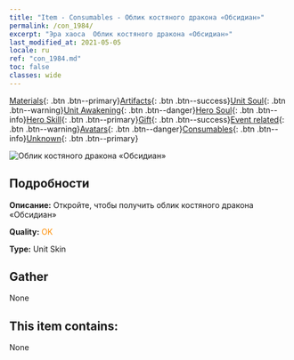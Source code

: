 ```yaml
---
title: "Item - Consumables - Облик костяного дракона «Обсидиан»"
permalink: /con_1984/
excerpt: "Эра хаоса  Облик костяного дракона «Обсидиан»"
last_modified_at: 2021-05-05
locale: ru
ref: "con_1984.md"
toc: false
classes: wide
---
```

 [Materials](/ItemsRU/){: .btn .btn--primary}[Artifacts](/ItemsRU/Artifacts/){: .btn .btn--success}[Unit Soul](/ItemsRU/UnitSoul/){: .btn .btn--warning}[Unit Awakening](/ItemsRU/UnitAwakening/){: .btn .btn--danger}[Hero Soul](/ItemsRU/HeroSoul/){: .btn .btn--info}[Hero Skill](/ItemsRU/HeroSkill/){: .btn .btn--primary}[Gift](/ItemsRU/Gift/){: .btn .btn--success}[Event related](/ItemsRU/Events/){: .btn .btn--warning}[Avatars](/ItemsRU/Avatars/){: .btn .btn--danger}[Consumables](/ItemsRU/Consumables/){: .btn .btn--info}[Unknown](/ItemsRU/Unknown/){: .btn .btn--primary}

 ![Облик костяного дракона «Обсидиан»](/images/u/ti_gulongyinengpifu.jpg)

## Подробности
 **Описание:** Откройте, чтобы получить облик костяного дракона «Обсидиан»

 **Quality:** <span style="color: #FF8C00">OK</span>

 **Type:** Unit Skin

## Gather

  None

## This item contains:

  None

